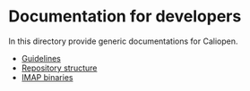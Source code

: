 # Documentation for developers

In this directory provide generic documentations for Caliopen.

* [Guidelines](Guidelines.md)
* [Repository structure](Repository_structure.md)
* [IMAP binaries](IMAP-README.md)
